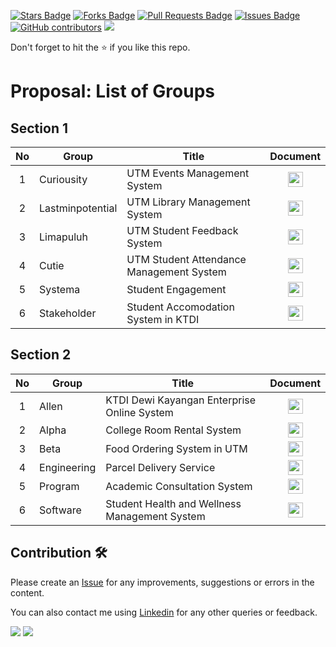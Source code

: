 <a href="https://github.com/drshahizan/software-engineering/stargazers"><img src="https://img.shields.io/github/stars/drshahizan/software-engineering" alt="Stars Badge"/></a>
<a href="https://github.com/drshahizan/software-engineering/network/members"><img src="https://img.shields.io/github/forks/drshahizan/software-engineering" alt="Forks Badge"/></a>
<a href="https://github.com/drshahizan/software-engineering/pulls"><img src="https://img.shields.io/github/issues-pr/drshahizan/software-engineering" alt="Pull Requests Badge"/></a>
<a href="https://github.com/drshahizan/software-engineering/issues"><img src="https://img.shields.io/github/issues/drshahizan/software-engineering" alt="Issues Badge"/></a>
<a href="https://github.com/drshahizan/software-engineering/graphs/contributors"><img alt="GitHub contributors" src="https://img.shields.io/github/contributors/drshahizan/software-engineering?color=2b9348"></a>
![](https://visitor-badge.glitch.me/badge?page_id=drshahizan/software-engineering)

Don't forget to hit the :star: if you like this repo.

# Proposal: List of Groups


## Section 1

| No | Group | Title | Document |
| :-----: | ------ | ------ | :------: | 
| 1 | Curiousity | UTM Events Management System |<a href="../submission/sec01/Curiousity" ><img src="../../images/task.png" width="24px" height="24px" ></a> | 
| 2 | Lastminpotential | UTM Library Management System |<a href="submission/sec01/Lastminpotential" ><img src="../../images/task.png" width="24px" height="24px" ></a> |
| 3 | Limapuluh | UTM Student Feedback System |<a href="submission/sec01/Limapuluh" ><img src="../../images/task.png" width="24px" height="24px" ></a> |
| 4 | Cutie | UTM Student Attendance Management System |<a href="submission/sec01/cutie" ><img src="../../images/task.png" width="24px" height="24px" ></a> | <
| 5 | Systema | Student Engagement | <a href="submission/sec01/Systema" ><img src="../../images/task.png" width="24px" height="24px" ></a> | 
| 6 | Stakeholder | Student Accomodation System in KTDI |<a href="submission/sec01/stakeholder" ><img src="../../images/task.png" width="24px" height="24px" ></a> | 

## Section 2

| No | Group | Title | Document |
| :-----: | ------ | ------ | :------: | 
| 1 | Allen | KTDI Dewi Kayangan Enterprise Online System |<a href="submission/sec02/Allen" ><img src="../../images/task.png" width="24px" height="24px" ></a> | 
| 2 | Alpha | College Room Rental System |<a href="submission/sec02/Alpha" ><img src="../../images/task.png" width="24px" height="24px" ></a> | 
| 3 | Beta | Food Ordering System in UTM |<a href="submission/sec02/Beta" ><img src="../../images/task.png" width="24px" height="24px" ></a> |
| 4 | Engineering | Parcel Delivery Service |<a href="submission/sec02/Engineering" ><img src="../../images/task.png" width="24px" height="24px" ></a> | 
| 5 | Program | Academic Consultation System|<a href="submission/sec02/program" ><img src="../../images/task.png" width="24px" height="24px" ></a> | 
| 6 | Software| Student Health and Wellness Management System |<a href="submission/sec02/Software" ><img src="../../images/task.png" width="24px" height="24px" ></a> | | | 7 | Tempest | Badal Hajj and Umrah Management System|<a href="submission/sec02/Tempest" ><img src="../../images/task.png" width="24px" height="24px" ></a> | 

## Contribution 🛠️
Please create an [Issue](https://github.com/drshahizan/software-engineering/issues) for any improvements, suggestions or errors in the content.

You can also contact me using [Linkedin](https://www.linkedin.com/in/drshahizan/) for any other queries or feedback.

![](https://komarev.com/ghpvc/?username=drshahizan&label=Views&color=0e75b6&style=flat)
![](https://hit.yhype.me/github/profile?user_id=81284918)



